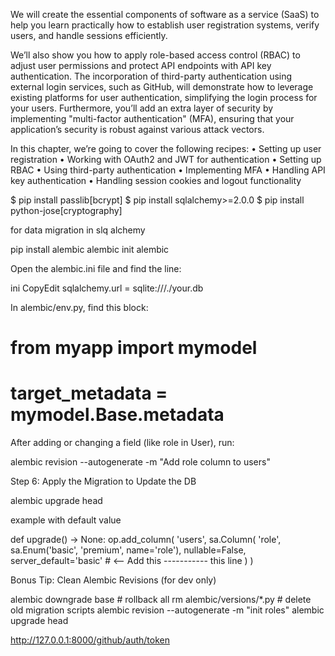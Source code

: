 We will create the essential components of software as a service (SaaS) to help you learn practically
how to establish user registration systems, verify users, and handle sessions efficiently.

We’ll also
show you how to apply role-based access control (RBAC) to adjust user permissions and protect
API endpoints with API key authentication. The incorporation of third-party authentication using
external login services, such as GitHub, will demonstrate how to leverage existing platforms for user
authentication, simplifying the login process for your users.
Furthermore, you’ll add an extra layer of security by implementing "multi-factor authentication"
(MFA), ensuring that your application’s security is robust against various attack vectors.


In this chapter, we’re going to cover the following recipes:
• Setting up user registration
• Working with OAuth2 and JWT for authentication
• Setting up RBAC
• Using third-party authentication
• Implementing MFA
• Handling API key authentication
• Handling session cookies and logout functionality



$ pip install passlib[bcrypt]
$ pip install sqlalchemy>=2.0.0
$ pip install python-jose[cryptography]


for data migration in slq alchemy


pip install alembic
alembic init alembic

Open the alembic.ini file and find the line:

ini CopyEdit
sqlalchemy.url = sqlite:///./your.db


In alembic/env.py, find this block:

# from myapp import mymodel
# target_metadata = mymodel.Base.metadata


After adding or changing a field (like role in User), run:

alembic revision --autogenerate -m "Add role column to users"


Step 6: Apply the Migration to Update the DB

alembic upgrade head


example with default value

def upgrade() -> None:
    op.add_column(
        'users',
        sa.Column(
            'role',
            sa.Enum('basic', 'premium', name='role'),
            nullable=False,
            server_default='basic'  # <-- Add this ----------- this line
        )
    )



Bonus Tip: Clean Alembic Revisions (for dev only)

alembic downgrade base  # rollback all
rm alembic/versions/*.py  # delete old migration scripts
alembic revision --autogenerate -m "init roles"
alembic upgrade head

http://127.0.0.1:8000/github/auth/token
